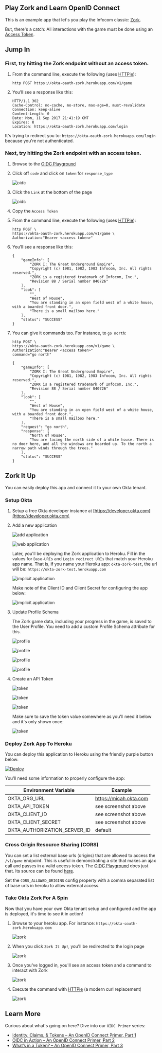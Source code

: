 ## Play Zork and Learn OpenID Connect

This is an example app that let's you play the Infocom classic: [Zork](https://en.wikipedia.org/wiki/Zork).

But, there's a catch: All interactions with the game must be done using an [Access Token](https://developer.okta.com/blog/2017/07/25/oidc-primer-part-1#all-about-tokens).

## Jump In

### First, try hitting the Zork endpoint without an access token.

1. From the command line, execute the following (uses [HTTPie](https://httpie.org)):

    ```
    http POST https://okta-oauth-zork.herokuapp.com/v1/game
    ```
    
2. You'll see a response like this:

    ```
    HTTP/1.1 302
    Cache-Control: no-cache, no-store, max-age=0, must-revalidate
    Connection: keep-alive
    Content-Length: 0
    Date: Mon, 11 Sep 2017 21:41:19 GMT
    Expires: 0
    Location: https://okta-oauth-zork.herokuapp.com/login
    ```
    
It's trying to redirect you to: `https://okta-oauth-zork.herokuapp.com/login` 
because you're not authenticated. 

### Next, try hitting the Zork endpoint with an access token.

1. Browse to the [OIDC Playground](https://okta-oidc-fun.herokuapp.com)    
2. Click off `code` and click on `token` for `response_type`

    ![oidc](images/oidc_step1.png)

3. Click the `Link` at the bottom of the page

    ![oidc](images/oidc_step2.png)
    
4. Copy the `Access Token`
5. From the command line, execute the following (uses [HTTPie](https://httpie.org)):

    ```
    http POST \
    https://okta-oauth-zork.herokuapp.com/v1/game \
    Authorization:"Bearer <access token>"
    ```  

6. You'll see a response like this:

    ```
    {
        "gameInfo": [
            "ZORK I: The Great Underground Empire",
            "Copyright (c) 1981, 1982, 1983 Infocom, Inc. All rights reserved.",
            "ZORK is a registered trademark of Infocom, Inc.",
            "Revision 88 / Serial number 840726"
        ],
        "look": [
            "",
            "West of House",
            "You are standing in an open field west of a white house, with a boarded front door.",
            "There is a small mailbox here."
        ],
        "status": "SUCCESS"
    }
    ```
    
7. You can give it commands too. For instance, to `go north`:

    ```
    http POST \
    https://okta-oauth-zork.herokuapp.com/v1/game \
    Authorization:"Bearer <access token>"
    command="go north"
    ```
    
    ```
    {
        "gameInfo": [
            "ZORK I: The Great Underground Empire",
            "Copyright (c) 1981, 1982, 1983 Infocom, Inc. All rights reserved.",
            "ZORK is a registered trademark of Infocom, Inc.",
            "Revision 88 / Serial number 840726"
        ],
        "look": [
            "",
            "West of House",
            "You are standing in an open field west of a white house, with a boarded front door.",
            "There is a small mailbox here."
        ],
        "request": "go north",
        "response": [
            "North of House",
            "You are facing the north side of a white house. There is no door here, and all the windows are boarded up. To the north a narrow path winds through the trees."
        ],
        "status": "SUCCESS"
    }
    ```    
    
    
## Zork It Up

You can easily deploy this app and connect it to your own Okta tenant.

### Setup Okta

1. Setup a free Okta developer instance at [https://developer.okta.com](https://developer.okta.com)
2. Add a new application

    ![add application](images/applications-1.png)
    
    ![web application](images/applications-2.png)
    
    Later, you'll be deploying the Zork application to Heroku. Fill in the values for `Base-URIs` and
    `Login redirect URIs` that match your Heroku app name. That is, if you name your Heroku app:
    `okta-zork-test`, the url will be: `https://okta-zork-test.herokuapp.com`

    ![implicit application](images/applications-3.png)
    
    Make note of the Client ID and Client Secret for configuring the app below:
    
    ![implicit application](images/applications-4.png)
    
3. Update Profile Schema

    The Zork game data, including your progress in the game, is saved to the User Profile. You need to add a custom
    Profile Schema attribute for this.
    
    ![profile](images/profile-1.png)
    
    ![profile](images/profile-2.png)
    
    ![profile](images/profile-3.png)
    
    ![profile](images/profile-4.png)
    
4. Create an API Token

    ![token](images/token-1.png)
    
    ![token](images/token-2.png)
    
    ![token](images/token-3.png)
    
    Make sure to save the token value somewhere as you'll need it below and it's only shown once:
    
    ![token](images/token-4.png)
    
    
### Deploy Zork App To Heroku

You can deploy this application to Heroku using the friendly purple button below:

[![Deploy](https://www.herokucdn.com/deploy/button.svg)](https://heroku.com/deploy)

You'll need some information to properly configure the app:

| Environment Variable         | Example                |
|------------------------------|------------------------|
| OKTA_ORG_URL                 | https://micah.okta.com |
| OKTA_API_TOKEN               | see screenshot above   |
| OKTA_CLIENT_ID               | see screenshot above   |
| OKTA_CLIENT_SECRET           | see screenshot above   |
| OKTA_AUTHORIZATION_SERVER_ID | default                |

### Cross Origin Resource Sharing (CORS)

You can set a list external base urls (origins) that are allowed to access the `/v1/game` endpoint. This is useful in 
demonstrating a site that makes an ajax call and passes in a valid access token. 
The [OIDC Playground](https://okta-oidc-fun.herokuapp.com) does just that. Its source can be found
[here](https://github.com/oktadeveloper/okta-oidc-flows-example).

Set the `CORS_ALLOWED_ORIGINS` config property with a comma separated list of base urls in heroku to allow external 
access.

### Take Okta Zork For A Spin

Now that you have your own Okta tenant setup and configured and the app is deployed, it's time to see it in action!

1. Browse to your heroku app. For instance: `https://okta-oauth-zork.herokuapp.com`

    ![zork](images/zork-1.png)
    
2. When you click `Zork It Up!`, you'll be redirected to the login page

    ![zork](images/zork-2.png)
    
3. Once you've logged in, you'll see an access token and a command to interact with Zork

    ![zork](images/zork-3.png) 

4. Execute the command with [HTTPie]() (a modern curl replacement)

    ![zork](images/zork-4.gif)

## Learn More

Curious about what's going on here? Dive into our `OIDC Primer` series:

* [Identity, Claims, & Tokens – An OpenID Connect Primer, Part 1](https://developer.okta.com/blog/2017/07/25/oidc-primer-part-1)
* [OIDC in Action – An OpenID Connect Primer, Part 2](https://developer.okta.com/blog/2017/07/25/oidc-primer-part-2)
* [What’s in a Token? – An OpenID Connect Primer, Part 3](https://developer.okta.com/blog/2017/08/01/oidc-primer-part-3)

